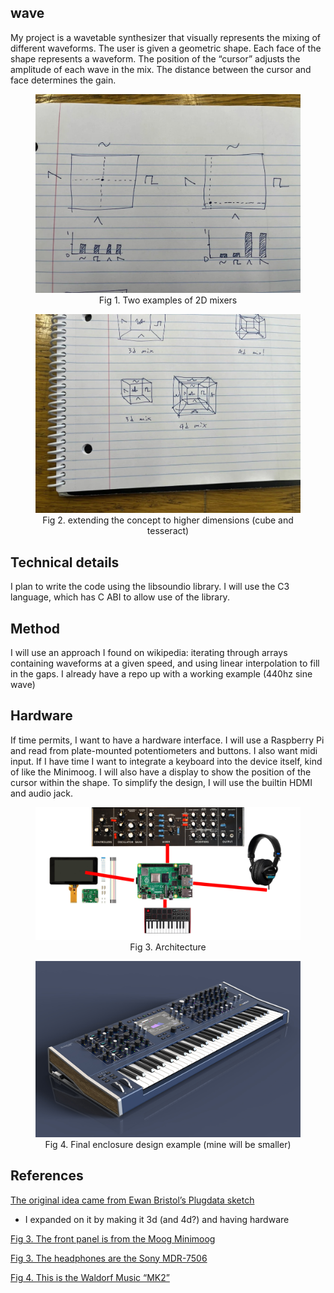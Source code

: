 ## wave
My project is a wavetable synthesizer that visually represents the mixing of different waveforms.
The user is given a geometric shape. Each face of the shape represents a waveform.
The position of the “cursor” adjusts the amplitude of each wave in the mix.
The distance between the cursor and face determines the gain.

<div align="center">
    <figure>
        <img src="doc/mix.jpeg" alt="2D mixers" width="500">
        <br>
        <figcaption>Fig 1. Two examples of 2D mixers</figcaption>
    </figure>
</div>


<div align="center">
    <figure>
        <img src="doc/dimensions.jpeg" alt="multiple dimensions" width="500">
        <br>
        <figcaption>Fig 2. extending the concept to higher dimensions (cube and tesseract)</figcaption>
    </figure>
</div>

## Technical details
I plan to write the code using the libsoundio library.
I will use the C3 language, which has C ABI to allow use of the library.
## Method
I will use an approach I found on wikipedia: iterating through arrays containing waveforms at a given speed, and using linear interpolation to fill in the gaps.
I already have a repo up with a working example (440hz sine wave)
## Hardware
If time permits, I want to have a hardware interface. 
I will use a Raspberry Pi and read from plate-mounted potentiometers and buttons.
I also want midi input. If I have time I want to integrate a keyboard into the device itself, kind of like the Minimoog.
I will also have a display to show the position of the cursor within the shape.
To simplify the design, I will use the builtin HDMI and audio jack.

<div align="center">
    <figure>
        <img src="doc/arch.png" alt="Architecture" width="500">
        <br>
        <figcaption>Fig 3. Architecture</figcaption>
    </figure>
</div>

<div align="center">
    <figure>
        <img src="doc/mk2_bkg.jpg" alt="Enclosure example" width="500">
        <br>
        <figcaption>Fig 4. Final enclosure design example (mine will be smaller)</figcaption>
    </figure>
</div>

## References
[The original idea came from Ewan Bristol’s Plugdata sketch](https://x.com/bristowewan/status/1865000744400691388)
- I expanded on it by making it 3d (and 4d?) and having hardware

[Fig 3. The front panel is from the Moog Minimoog](https://www.moogmusic.com/products/minimoog-model-d)

[Fig 3. The headphones are the Sony MDR-7506](https://pro.sony/en_CA/products/headphones)

[Fig 4. This is the Waldorf Music “MK2”](https://waldorfmusic.com/mk2/)
